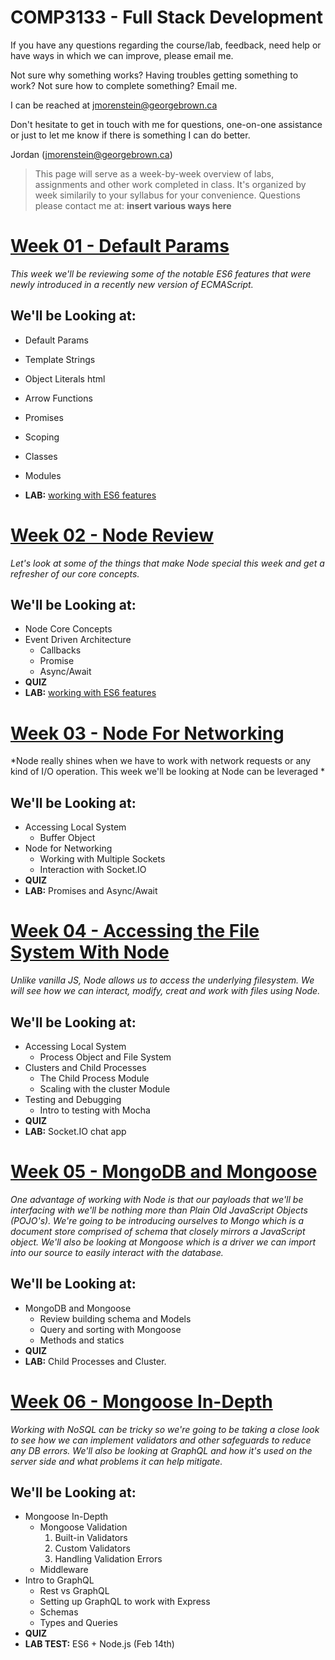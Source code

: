 COMP3133 - Full Stack Development
==================================

If you have any questions regarding the course/lab, feedback, need help or have ways in which we can improve, please email me.

Not sure why something works? Having troubles getting something to work? Not sure how to complete something? Email me.

I can be reached at jmorenstein@georgebrown.ca

Don't hesitate to get in touch with me for questions, one-on-one assistance or just to let me know if there is something I can do better.

Jordan (jmorenstein@georgebrown.ca)

>This page will serve as a week-by-week overview of labs, assignments and other work completed in class.
>It's organized by week similarily to your syllabus for your convenience.
>Questions please contact me at: **insert various ways here**

[Week 01 - Default Params](/lab/week-01/ES6-review.md)
===============================================================

*This week we'll be reviewing some of the notable ES6 features that were newly introduced in a recently new version of ECMAScript.*

We'll be Looking at:
--------------------
- Default Params 
- Template Strings 
- Object Literals html
- Arrow Functions 
- Promises
- Scoping 
- Classes 
- Modules 
      
- **LAB:** [working with ES6 features](exercises/week-01/Lab1.docx)

[Week 02 - Node Review](/lab/week-02/node-review.md)
===============================================================

*Let's look at some of the things that make Node special this week and get a refresher of our core concepts.*

We'll be Looking at:
--------------------
* Node Core Concepts
* Event Driven Architecture
  * Callbacks
  * Promise
  * Async/Await
* **QUIZ**
* **LAB:** [working with ES6 features](exercises/week-02/Lab2.docx)

[Week 03 - Node For Networking](/lab/week-03/node-for-networking.md)
===============================================================

*Node really shines when we have to work with network requests or any kind of I/O operation. This week we'll be looking at Node can be leveraged  *

We'll be Looking at:
--------------------
* Accessing Local System
  * Buffer Object
* Node for Networking
  * Working with Multiple Sockets
  * Interaction with Socket.IO
* **QUIZ**
* **LAB:** Promises and Async/Await

[Week 04 - Accessing the File System With Node](/lab/week-04/file-system.md)
===============================================================

*Unlike vanilla JS, Node allows us to access the underlying filesystem. We will see how we can interact, modify, creat and work with files using Node.*

We'll be Looking at:
--------------------
* Accessing Local System
  * Process Object and File System
* Clusters and Child Processes
  * The Child Process Module
  * Scaling with the cluster Module
* Testing and Debugging
  * Intro to testing with Mocha
* **QUIZ**
* **LAB:** Socket.IO chat app

[Week 05 - MongoDB and Mongoose](/lab/week-05/mongo.md)
===============================================================

*One advantage of working with Node is that our payloads that we'll be interfacing with we'll be nothing more than Plain Old JavaScript Objects (POJO's). We're going to be introducing ourselves to Mongo which is a document store comprised of schema that closely mirrors a JavaScript object. We'll also be looking at Mongoose which is a driver we can import into our source to easily interact with the database.*

We'll be Looking at:
--------------------
* MongoDB and Mongoose
  * Review building schema and Models
  * Query and sorting with Mongoose
  * Methods and statics
* **QUIZ**
* **LAB:** Child Processes and Cluster.

[Week 06 - Mongoose In-Depth](/lab/week-06/mongoose-typescript.md)
===============================================================

*Working with NoSQL can be tricky so we're going to be taking a close look to see how we can implement validators and other safeguards to reduce any DB errors. We'll also be looking at GraphQL and how it's used on the server side and what problems it can help mitigate.*

We'll be Looking at:
--------------------
* Mongoose In-Depth
  * Mongoose Validation
    1. Built-in Validators
    2. Custom Validators
    3. Handling Validation Errors
  * Middleware
* Intro to GraphQL
  * Rest vs GraphQL
  * Setting up GraphQL to work with Express
  * Schemas
  * Types and Queries
* **QUIZ**
* **LAB TEST:** ES6 + Node.js (Feb 14th)



